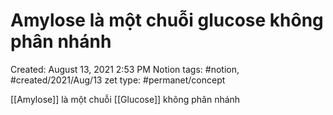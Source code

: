 ---
---

# Amylose là một chuỗi glucose không phân nhánh

Created: August 13, 2021 2:53 PM
Notion tags: #notion, #created/2021/Aug/13
zet type: #permanet/concept

[[Amylose]] là một chuỗi [[Glucose]] không phân nhánh